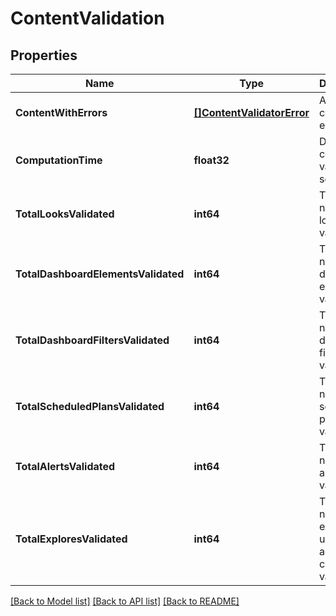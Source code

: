 # ContentValidation

## Properties

Name | Type | Description | Notes
------------ | ------------- | ------------- | -------------
**ContentWithErrors** | [**[]ContentValidatorError**](ContentValidatorError.md) | A list of content errors | [optional] [readonly] 
**ComputationTime** | **float32** | Duration of content validation in seconds | [optional] [readonly] 
**TotalLooksValidated** | **int64** | The number of looks validated | [optional] [readonly] 
**TotalDashboardElementsValidated** | **int64** | The number of dashboard elements validated | [optional] [readonly] 
**TotalDashboardFiltersValidated** | **int64** | The number of dashboard filters validated | [optional] [readonly] 
**TotalScheduledPlansValidated** | **int64** | The number of scheduled plans validated | [optional] [readonly] 
**TotalAlertsValidated** | **int64** | The number of alerts validated | [optional] [readonly] 
**TotalExploresValidated** | **int64** | The number of explores used across all content validated | [optional] [readonly] 

[[Back to Model list]](../README.md#documentation-for-models) [[Back to API list]](../README.md#documentation-for-api-endpoints) [[Back to README]](../README.md)



